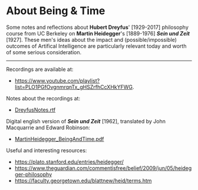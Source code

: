 # About Being & Time 

Some notes and reflections about **Hubert Dreyfus**' [1929-2017] philosophy course from UC Berkeley on **Martin Heidegger**'s [1889-1976] ***Sein und Zeit*** [1927]. These men's ideas about the impact and (possible/impossible) outcomes of Artifical Intelligence are particularly relevant today and worth of some serious consideration.

---------

Recordings are available at: 
- https://www.youtube.com/playlist?list=PLO1PGfOvgnmrqnTx_gHSZrfhCcXHkYFWG. 

Notes about the recordings at:
- [DreyfusNotes.rtf](https://github.com/otnemrasordep/heideggerando/blob/master/DreyfusNotes.rtf)

Digital english version of ***Sein und Zeit*** [1962], translated by John Macquarrie and Edward Robinson:
- [MartinHeidegger_BeingAndTime.pdf](https://github.com/otnemrasordep/heideggerando/blob/master/Martin%20Heidegger_Being%20and%20time.pdf)

Useful and interesting resources:
- https://plato.stanford.edu/entries/heidegger/
- https://www.theguardian.com/commentisfree/belief/2009/jun/05/heidegger-philosophy
- https://faculty.georgetown.edu/blattnew/heid/terms.htm
